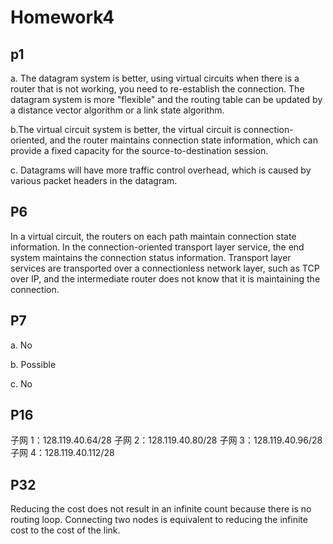 # Homework4

## p1

a. The datagram system is better, using virtual circuits when there is a router that is not working, you need to re-establish the connection. The datagram system is more "flexible" and the routing table can be updated by a distance vector algorithm or a link state algorithm.

b.The virtual circuit system is better, the virtual circuit is connection-oriented, and the router maintains connection state information, which can provide a fixed capacity for the source-to-destination session.

c. Datagrams will have more traffic control overhead, which is caused by various packet headers in the datagram.

## P6

In a virtual circuit, the routers on each path maintain connection state information.
In the connection-oriented transport layer service, the end system maintains the connection status information. Transport layer services are transported over a connectionless network layer, such as TCP over IP, and the intermediate router does not know that it is maintaining the connection.

## P7

a. No

b. Possible

c. No

## P16

子网 1：128.119.40.64/28
子网 2：128.119.40.80/28
子网 3：128.119.40.96/28
子网 4：128.119.40.112/28

## P32

Reducing the cost does not result in an infinite count because there is no routing loop.
Connecting two nodes is equivalent to reducing the infinite cost to the cost of the link.

